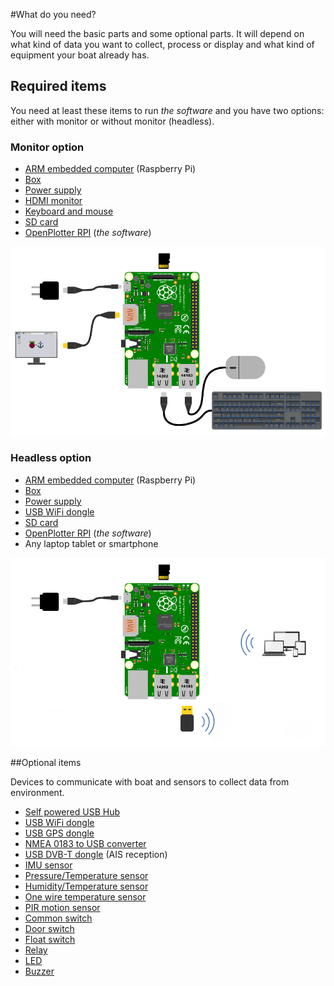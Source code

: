 #What do you need?

You will need the basic parts and some optional parts. It will depend on what kind of data you want to collect, process or display and what kind of equipment your boat already has.

## Required items

You need at least these items to run *the software* and you have two options: either with monitor or without monitor (headless).

### Monitor option

* [ARM embedded computer](arm_computer.md) (Raspberry Pi)
* [Box](box.md)
* [Power supply](power_supply.md)
* [HDMI monitor](monitor.md)
* [Keyboard and mouse](keyboard.md)
* [SD card](sd_card.md)
* [OpenPlotter RPI](software.md) (*the software*)

![](../en/start.png)

### Headless option

* [ARM embedded computer](arm_computer.md) (Raspberry Pi)
* [Box](box.md)
* [Power supply](power_supply.md)
* [USB WiFi dongle](wifi_dongle.md)
* [SD card](sd_card.md)
* [OpenPlotter RPI](software.md) (*the software*)
* Any laptop tablet or smartphone

![](../en/start2.png)

##Optional items

Devices to communicate with boat and sensors to collect data from environment.

* [Self powered USB Hub](hub.md)
* [USB WiFi dongle](wifi_dongle.md)
* [USB GPS dongle](gps_dongle.md)
* [NMEA 0183 to USB converter](nmea_converter.md)
* [USB DVB-T dongle](dvb-t_dongle.md) (AIS reception)
* [IMU sensor](imu_sensor.md)
* [Pressure/Temperature sensor](pressure_sensor.md)
* [Humidity/Temperature sensor](humidity_sensor.md)
* [One wire temperature sensor](1w_temp_sensor.md)
* [PIR motion sensor](motion.md)
* [Common switch](common_sw.md)
* [Door switch](door_sw.md)
* [Float switch](float_sw.md)
* [Relay](relay.md)
* [LED](led.md)
* [Buzzer](buzzer.md)